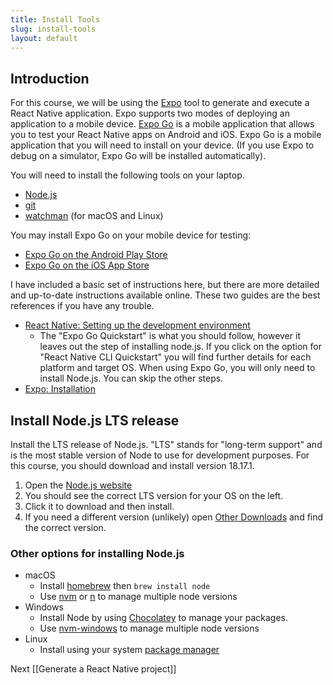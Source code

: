 ```yaml
---
title: Install Tools
slug: install-tools
layout: default
---
```


## Introduction

For this course, we will be using the [Expo](https://expo.dev/) tool to generate and execute a React Native application. Expo supports two modes of deploying an application to a mobile device. [Expo Go](https://docs.expo.dev/get-started/expo-go/) is a mobile application that allows you to test your React Native apps on Android and iOS. Expo Go is a mobile application that you will need to install on your device. (If you use Expo to debug on a simulator, Expo Go will be installed automatically).

You will need to install the following tools on your laptop.

- [Node.js](https://nodejs.org/en)
- [git](https://git-scm.com/)
- [watchman](https://facebook.github.io/watchman/docs/install#buildinstall) (for macOS and Linux)

You may install Expo Go on your mobile device for testing:

- [Expo Go on the Android Play Store](https://play.google.com/store/apps/details?id=host.exp.exponent)
- [Expo Go on the iOS App Store](https://apps.apple.com/app/expo-go/id982107779)

I have included a basic set of instructions here, but there are more detailed and up-to-date instructions available online. These two guides are the best references if you have any trouble.

- [React Native: Setting up the development environment](https://reactnative.dev/docs/environment-setup)
  - The "Expo Go Quickstart" is what you should follow, however it leaves out the step of installing node.js. If you click on the option for "React Native CLI Quickstart" you will find further details for each platform and target OS. When using Expo Go, you will only need to install Node.js. You can skip the other steps.
- [Expo: Installation](https://docs.expo.dev/get-started/installation/)

## Install Node.js LTS release

Install the LTS release of Node.js. "LTS" stands for "long-term support" and is the most stable version of Node to use for development purposes. For this course, you should download and install version 18.17.1.

1. Open the [Node.js website](https://nodejs.org/en)
2. You should see the correct LTS version for your OS on the left.
3. Click it to download and then install.
4. If you need a different version (unlikely) open [Other Downloads](https://nodejs.org/en/download) and find the correct version.

### Other options for installing Node.js

- macOS
  - Install [homebrew](https://brew.sh/) then `brew install node`
  - Use [nvm](https://github.com/nvm-sh/nvm) or [n](https://github.com/tj/n) to manage multiple node versions
- Windows
  - Install Node by using [Chocolatey](https://chocolatey.org/) to manage your packages.
  - Use [nvm-windows](https://github.com/coreybutler/nvm-windows) to manage multiple node versions
- Linux
  - Install using your system [package manager](https://nodejs.org/en/download/package-manager)

Next [[Generate a React Native project]]
